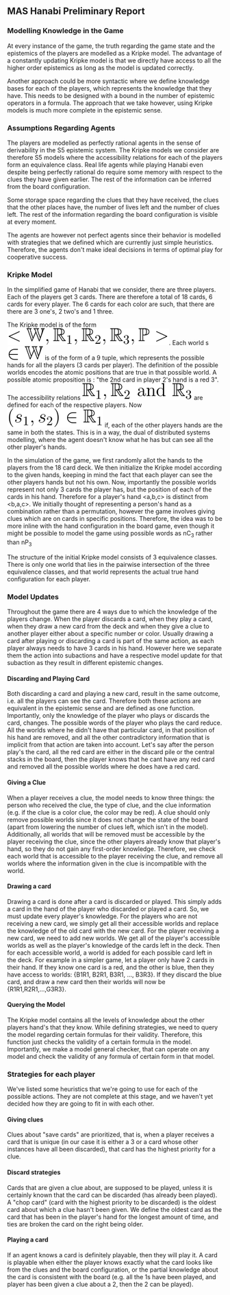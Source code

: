 ## MAS Hanabi Preliminary Report

### Modelling Knowledge in the Game

At every instance of the game, the  truth regarding the game state and the epistemics of the players are modelled as a Kripke model. The advantage of a constantly updating Kripke model is that we directly have access to all the higher order epistemics as long as the model is updated correctly. 

Another approach could be more syntactic where we define knowledge bases for each of the players, which represents the knowledge that they have. This needs to be designed with a bound in the number of epistemic operators in a formula. The approach that we take however, using Kripke models is much more complete in the epistemic sense. 

### Assumptions Regarding Agents

The players are modelled as perfectly rational agents in the sense of derivability in the S5 epistemic system. The Kripke models we consider are therefore S5 models where the accessibility relations for each of the players form an equivalence class. Real life agents while playing Hanabi even despite being perfectly rational do require some memory with respect to the clues they have given earlier. The rest of the information can be inferred from the board configuration. 

Some storage space regarding the clues that they have received, the clues that the other places have, the number of lives left and the number of clues left. The rest of the information regarding the board configuration is visible at every moment.

The agents are however not perfect agents since their behavior is modelled with strategies that we defined which are currently just simple heuristics. Therefore, the agents don't make ideal decisions in terms of optimal play for cooperative success. 

### Kripke Model

In the simplified game of Hanabi that we consider, there are three players. Each of the players get 3 cards. There are therefore a total of 18 cards, 6 cards for every player. The 6 cards for each color are such, that there are there are 3 one's, 2 two's and 1 three. 

The Kripke model is of the form ![Alt text](resources/eq1.svg). Each world s ![Alt text](./resources/eq2.svg) is of the form of a 9 tuple, which represents the possible hands for all the players (3 cards per player). The definition of the possible worlds encodes the atomic positions that are true in that possible world. A possible atomic proposition is : "the 2nd card in player 2's hand is a red 3". The accessibility relations ![Alt text](resources/eq3.svg) are defined for each of the respective players. Now ![Alt text](resources/eq4.svg) if, each of the other players hands are the same in both the states. This is in a way, the dual of distributed systems modelling, where the agent doesn't know what he has but can see all the other player's hands.

In the simulation of the game, we first randomly allot the hands to the players from the 18 card deck. We then initialize the Kripke model according to the given hands, keeping in mind the fact that each player can see the other players hands but not his own. Now, importantly the possible worlds represent not only 3 cards the player has, but the position of each of the cards in his hand. Therefore for a player's hand <a,b,c> is distinct from <b,a,c>. We initially thought of representing a person's hand as a combination rather than a permutation, however the game involves giving clues which are on cards in specific positions. Therefore, the idea was to be more inline with the hand configuration in the board game, even though it might be possible to model the game using possible words as nC<sub>3</sub> rather than nP<sub>3</sub>

The structure of the initial Kripke model consists of 3 equivalence classes. There is only one world that lies in the pairwise intersection of the three equivalence classes, and that world represents the actual true hand configuration for each player. 

### Model Updates

Throughout the game there are 4 ways due to which the knowledge of the players change. When the player discards a card, when they play a card, when they draw a new card from the deck and when they give a clue to another player either about a specific number or color. Usually drawing a card after playing or discarding a card is part of the same action, as each player always needs to have 3 cards in his hand. However here we separate them the action into subactions and have a respective model update for that subaction as they result in different epistemic changes. 

#### Discarding and Playing Card

Both discarding a card and playing a new card, result in the same outcome, i.e. all the players can see the card. Therefore both these actions are equivalent in the epistemic sense and are defined as one function. Importantly, only the knowledge of the player who plays or discards the card, changes. The possible words of the player who plays the card reduce. All the worlds where he didn't have that particular card, in that position of his hand are removed, and all the other contradictory information that is implicit from that action are taken into account. Let's say after the person play's the card, all the red card are either in the discard pile or the central stacks in the board, then the player knows that he cant have any red card and removed all the possible worlds where he does have a red card. 

#### Giving a Clue

When a player receives a clue, the model needs to know three things: the person who received the clue, the type of clue, and the clue information (e.g. if the clue is a color clue, the color may be red). A clue should only remove possible worlds since it does not change the state of the board (apart from lowering the number of clues left, which isn't in the model). Additionally, all worlds that will be removed must be accessible by the player receiving the clue, since the other players already know that player's hand, so they do not gain any first-order knowledge. Therefore, we check each world that is accessible to the player receiving the clue, and remove all worlds where the information given in the clue is incompatible with the world.

#### Drawing a card

Drawing a card is done after a card is discarded or played. This simply adds a card in the hand of the player who discarded or played a card. So, we must update every player's knowledge. For the players who are not receiving a new card, we simply get all their accessible worlds and replace the knowledge of the old card with the new card. For the player receiving a new card, we need to add new worlds. We get all of the player's accessible worlds as well as the player's knowledge of the cards left in the deck. Then for each accessible world, a world is added for each possible card left in the deck. For example in a simpler game, let a player only have 2 cards in their hand. If they know one card is a red, and the other is blue, then they have access to worlds: \{B1R1, B2R1, B3R1, ..., B3R3\}. If they discard the blue card, and draw a new card then their worlds will now be \{R1R1,R2R1,...,G3R3\}. 

#### Querying the Model

The Kripke model contains all the levels of knowledge about the other players hand's that they know. While defining strategies, we need to query the model regarding certain formulas for their validity. Therefore, this function just checks the validity of a certain formula in the model. Importantly, we make a model general checker, that can operate on any model and check the validity of any formula of certain form in that model.

### Strategies for each player

We've listed some heuristics that we're going to use for each of the possible actions. They are not complete at this stage, and we haven't yet decided how they are going to fit in with each other.

#### Giving clues

Clues about "save cards" are prioritized, that is, when a player receives a card that is unique (in our case it is either a 3 or a card whose other instances have all been discarded), that card has the highest priority for a clue.

#### Discard strategies

Cards that are given a clue about, are supposed to be played, unless it is certainly known that the card can be discarded (has already been played). A "chop card" (card with the highest priority to be discarded) is the oldest card about which a clue hasn't been given. We define the oldest card as the card that has been in the player's hand for the longest amount of time, and ties are broken the card on the right being older. 

#### Playing a card

If an agent knows a card is definitely playable, then they will play it. A card is playable when either the player knows exactly what the card looks like from the clues and the board configuration, or the partial knowledge about the card is consistent with the board (e.g. all the 1s have been played, and player has been given a clue about a 2, then the 2 can be played).
